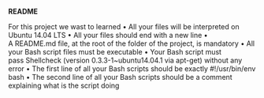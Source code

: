 ﻿**README**

For this project we wast to learned
    • All your files will be interpreted on Ubuntu 14.04 LTS
    • All your files should end with a new line
    • A README.md file, at the root of the folder of the project, is mandatory
    • All your Bash script files must be executable
    • Your Bash script must pass Shellcheck (version 0.3.3-1~ubuntu14.04.1 via apt-get) without any error
    • The first line of all your Bash scripts should be exactly #!/usr/bin/env bash
    • The second line of all your Bash scripts should be a comment explaining what is the script doing

